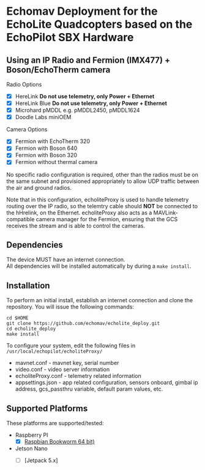 # Echomav Deployment for the EchoLite Quadcopters based on the EchoPilot SBX Hardware 

## Using an IP Radio and Fermion (IMX477) + Boson/EchoTherm camera
Radio Options
- [x] HereLink **Do not use telemetry, only Power + Ethernet**
- [x] HereLink Blue **Do not use telemetry, only Power + Ethernet**
- [x] Microhard pMDDL e.g. pMDDL2450, pMDDL1624
- [x] Doodle Labs miniOEM

Camera Options
- [x] Fermion with EchoTherm 320
- [x] Fermion with Boson 640
- [x] Fermion with Boson 320
- [x] Fermion without thermal camera

No specific radio configuration is required, other than the radios must be on the same subnet and provisioned appropriately to allow UDP traffic between the air and ground radios.  

Note that in this configuration, echoliteProxy is used to handle telemetry routing over the IP radio, so the telemtry cable should **NOT** be connected to the hHrelink, on the Ethernet. echoliteProxy also acts as a MAVLink-compatible camera manager for the Fermion, ensuring that the GCS receives the stream and is able to control the cameras.

## Dependencies

The device MUST have an internet connection.  
All dependencies will be installed automatically by during a `make install`.

## Installation

To perform an initial install, establish an internet connection and clone the repository.
You will issue the following commands:
```
cd $HOME
git clone https://github.com/echomav/echolite_deploy.git
cd echolite_deploy
make install
```

To configure your system, edit the following files in `/usr/local/echopilot/echoliteProxy/`  
- mavnet.conf - mavnet key, serial number    
- video.conf - video server information  
- echoliteProxy.conf - telemetry related information
- appsettings.json - app related configuration, sensors onboard, gimbal ip address, gcs_passthru variable, default param values, etc.  

## Supported Platforms
These platforms are supported/tested:


 * Raspberry PI
   - [x] [Raspbian Bookworm 64 bit)](https://www.raspberrypi.org/downloads/raspbian/)
 * Jetson Nano
   - [ ] [Jetpack 5.x]

